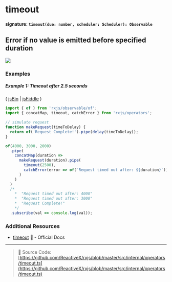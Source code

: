# timeout

#### signature: `timeout(due: number, scheduler: Scheduler): Observable`

## Error if no value is emitted before specified duration

<div class="ua-ad"><a href="https://ultimateangular.com/?ref=76683_kee7y7vk"><img src="https://ultimateangular.com/assets/img/banners/ua-leader.svg"></a></div>

### Examples

##### Example 1: Timeout after 2.5 seconds

( [jsBin](http://jsbin.com/gonakiniho/edit?js,console) |
[jsFiddle](https://jsfiddle.net/btroncone/nr4e1ofy/1/) )

```js
import { of } from 'rxjs/observable/of';
import { concatMap, timeout, catchError } from 'rxjs/operators';

// simulate request
function makeRequest(timeToDelay) {
  return of('Request Complete!').pipe(delay(timeToDelay));
}

of(4000, 3000, 2000)
  .pipe(
    concatMap(duration =>
      makeRequest(duration).pipe(
        timeout(2500),
        catchError(error => of(`Request timed out after: ${duration}`))
      )
    )
  )
  /*
    *  "Request timed out after: 4000"
    *  "Request timed out after: 3000"
    *  "Request Complete!"
    */
  .subscribe(val => console.log(val));
```

### Additional Resources

* [timeout](https://github.com/Reactive-Extensions/RxJS/blob/master/doc/api/core/operators/timeout.md)
  :newspaper: - Official Docs

---

> :file_folder: Source Code:
> [https://github.com/ReactiveX/rxjs/blob/master/src/internal/operators/timeout.ts](https://github.com/ReactiveX/rxjs/blob/master/src/internal/operators/timeout.ts)
